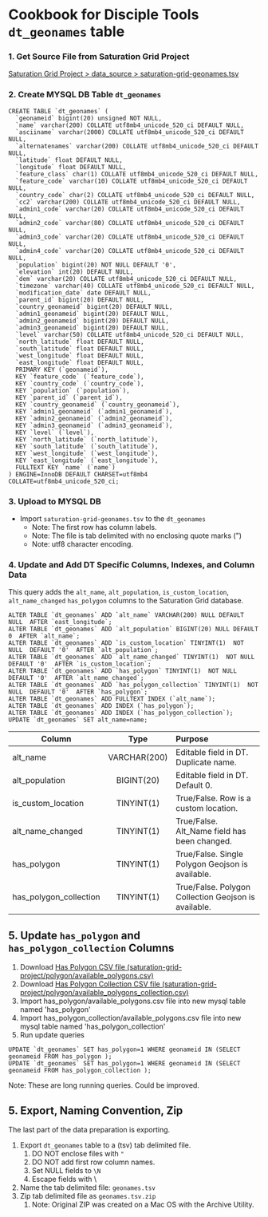 # Cookbook for Disciple Tools `dt_geonames` table

### 1. Get Source File from Saturation Grid Project
[Saturation Grid Project > data_source > saturation-grid-geonames.tsv](https://github.com/DiscipleTools/saturation-grid-project/tree/master/data_source)

### 2. Create MYSQL DB Table `dt_geonames`
```apacheconfig
CREATE TABLE `dt_geonames` (
  `geonameid` bigint(20) unsigned NOT NULL,
  `name` varchar(200) COLLATE utf8mb4_unicode_520_ci DEFAULT NULL,
  `asciiname` varchar(2000) COLLATE utf8mb4_unicode_520_ci DEFAULT NULL,
  `alternatenames` varchar(200) COLLATE utf8mb4_unicode_520_ci DEFAULT NULL,
  `latitude` float DEFAULT NULL,
  `longitude` float DEFAULT NULL,
  `feature_class` char(1) COLLATE utf8mb4_unicode_520_ci DEFAULT NULL,
  `feature_code` varchar(10) COLLATE utf8mb4_unicode_520_ci DEFAULT NULL,
  `country_code` char(2) COLLATE utf8mb4_unicode_520_ci DEFAULT NULL,
  `cc2` varchar(200) COLLATE utf8mb4_unicode_520_ci DEFAULT NULL,
  `admin1_code` varchar(20) COLLATE utf8mb4_unicode_520_ci DEFAULT NULL,
  `admin2_code` varchar(80) COLLATE utf8mb4_unicode_520_ci DEFAULT NULL,
  `admin3_code` varchar(20) COLLATE utf8mb4_unicode_520_ci DEFAULT NULL,
  `admin4_code` varchar(20) COLLATE utf8mb4_unicode_520_ci DEFAULT NULL,
  `population` bigint(20) NOT NULL DEFAULT '0',
  `elevation` int(20) DEFAULT NULL,
  `dem` varchar(20) COLLATE utf8mb4_unicode_520_ci DEFAULT NULL,
  `timezone` varchar(40) COLLATE utf8mb4_unicode_520_ci DEFAULT NULL,
  `modification_date` date DEFAULT NULL,
  `parent_id` bigint(20) DEFAULT NULL,
  `country_geonameid` bigint(20) DEFAULT NULL,
  `admin1_geonameid` bigint(20) DEFAULT NULL,
  `admin2_geonameid` bigint(20) DEFAULT NULL,
  `admin3_geonameid` bigint(20) DEFAULT NULL,
  `level` varchar(50) COLLATE utf8mb4_unicode_520_ci DEFAULT NULL,
  `north_latitude` float DEFAULT NULL,
  `south_latitude` float DEFAULT NULL,
  `west_longitude` float DEFAULT NULL,
  `east_longitude` float DEFAULT NULL,
  PRIMARY KEY (`geonameid`),
  KEY `feature_code` (`feature_code`),
  KEY `country_code` (`country_code`),
  KEY `population` (`population`),
  KEY `parent_id` (`parent_id`),
  KEY `country_geonameid` (`country_geonameid`),
  KEY `admin1_geonameid` (`admin1_geonameid`),
  KEY `admin2_geonameid` (`admin2_geonameid`),
  KEY `admin3_geonameid` (`admin3_geonameid`),
  KEY `level` (`level`),
  KEY `north_latitude` (`north_latitude`),
  KEY `south_latitude` (`south_latitude`),
  KEY `west_longitude` (`west_longitude`),
  KEY `east_longitude` (`east_longitude`),
  FULLTEXT KEY `name` (`name`)
) ENGINE=InnoDB DEFAULT CHARSET=utf8mb4 COLLATE=utf8mb4_unicode_520_ci;
```

### 3. Upload to MYSQL DB
- Import `saturation-grid-geonames.tsv` to the `dt_geonames`
    - Note: The first row has column labels.
    - Note: The file is tab delimited with no enclosing quote marks (")
    - Note: utf8 character encoding.

### 4. Update and Add DT Specific Columns, Indexes, and Column Data
This query adds the `alt_name`, `alt_population`, `is_custom_location`, `alt_name_changed`
`has_polygon` columns to the Saturation Grid database.

```apacheconfig
ALTER TABLE `dt_geonames` ADD `alt_name` VARCHAR(200) NULL DEFAULT NULL  AFTER `east_longitude`;
ALTER TABLE `dt_geonames` ADD `alt_population` BIGINT(20) NULL DEFAULT 0  AFTER `alt_name`;
ALTER TABLE `dt_geonames` ADD `is_custom_location` TINYINT(1)  NOT NULL  DEFAULT '0'  AFTER `alt_population`;
ALTER TABLE `dt_geonames` ADD `alt_name_changed` TINYINT(1)  NOT NULL  DEFAULT '0'  AFTER `is_custom_location`;
ALTER TABLE `dt_geonames` ADD `has_polygon` TINYINT(1)  NOT NULL  DEFAULT '0'  AFTER `alt_name_changed`;
ALTER TABLE `dt_geonames` ADD `has_polygon_collection` TINYINT(1)  NOT NULL  DEFAULT '0'  AFTER `has_polygon`;
ALTER TABLE `dt_geonames` ADD FULLTEXT INDEX (`alt_name`);
ALTER TABLE `dt_geonames` ADD INDEX (`has_polygon`);
ALTER TABLE `dt_geonames` ADD INDEX (`has_polygon_collection`);
UPDATE `dt_geonames` SET alt_name=name;
```

| Column                | Type            | Purpose  |
| --------------------  |:---------------:| :-----|
| alt_name              | VARCHAR(200)    | Editable field in DT. Duplicate name. |
| alt_population        | BIGINT(20)      | Editable field in DT. Default 0. |
| is_custom_location    | TINYINT(1)      | True/False. Row is a custom location. |
| alt_name_changed      | TINYINT(1)      | True/False. Alt_Name field has been changed. |
| has_polygon           | TINYINT(1)      | True/False. Single Polygon Geojson is available. |
| has_polygon_collection| TINYINT(1)      | True/False. Polygon Collection Geojson is available. |


## 5. Update `has_polygon` and `has_polygon_collection` Columns
1. Download [Has Polygon CSV file (saturation-grid-project/polygon/available_polygons.csv)](https://github.com/DiscipleTools/saturation-grid-project/tree/master/polygon/available_polygons.csv)
1. Download [Has Polygon Collection CSV file (saturation-grid-project/polygon/available_polygons_collection.csv)](https://github.com/DiscipleTools/saturation-grid-project/tree/master/polygon_collection/available_polygons.csv)
1. Import has_polygon/available_polygons.csv file into new mysql table named 'has_polygon' 
1. Import has_polygon_collection/available_polygons.csv file into new mysql table named 'has_polygon_collection' 
1. Run update queries
```apacheconfig
UPDATE `dt_geonames` SET has_polygon=1 WHERE geonameid IN (SELECT geonameid FROM has_polygon );
UPDATE `dt_geonames` SET has_polygon=1 WHERE geonameid IN (SELECT geonameid FROM has_polygon_collection );
```
Note: These are long running queries. Could be improved.

## 5. Export, Naming Convention, Zip
The last part of the data preparation is exporting. 
1. Export `dt_geonames` table to a (tsv) tab delimited file.
    1. DO NOT enclose files with `"`
    1. DO NOT add first row column names.
    1. Set NULL fields to `\N`
    1. Escape fields with \
1. Name the tab delimited file: `geonames.tsv`
1. Zip tab delimited file as `geonames.tsv.zip`
    1. Note: Original ZIP was created on a Mac OS with the Archive Utility.